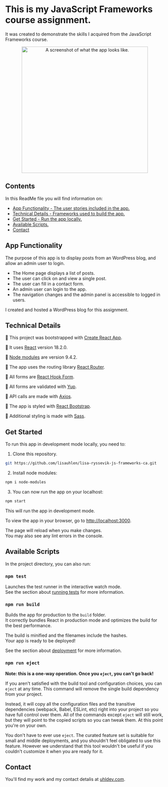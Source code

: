 # This is my JavaScript Frameworks course assignment.

It was created to demonstrate the skills I acquired from the JavaScript Frameworks course.

<div align="center">
  <img alt="A screenshot of what the app looks like." src="https://res.cloudinary.com/lisaur/image/upload/v1678217823/jsf_ca_xij6dz.png" width="400px" />
</div>

## Contents

In this ReadMe file you will find information on:

-   [App Functionality - The user stories included in the app.](#app-functionality)
-   [Technical Details - Frameworks used to build the app.](#technical-details)
-   [Get Started - Run the app locally.](#get-started)
-   [Available Scripts.](#available-scripts)
-   [Contact](#contact)

## App Functionality

The purpose of this app is to display posts from an WordPress blog, and allow an admin user to login.

-   The Home page displays a list of posts.
-   The user can click on and view a single post.
-   The user can fill in a contact form.
-   An admin user can login to the app.
-   The navigation changes and the admin panel is accessible to logged in users.

I created and hosted a WordPress blog for this assignment.

## Technical Details

🔹 This project was bootstrapped with [Create React App](https://github.com/facebook/create-react-app).

🔹 It uses [React](https://reactjs.org/) version 18.2.0.

🔹 [Node modules](https://www.npmjs.com/package/node-modules) are version 9.4.2.

🔹 The app uses the routing library [React Router](https://reactrouter.com/en/main).

🔹 All forms are [React Hook Form](https://react-hook-form.com/).

🔹 All forms are validated with [Yup](https://www.npmjs.com/package/yup).

🔹 API calls are made with [Axios](https://axios-http.com/).

🔹 The app is styled with [React Bootstrap](https://react-bootstrap.github.io/).

🔹 Additional styling is made with [Sass](https://sass-lang.com/).

## Get Started

To run this app in development mode locally, you need to:

1. Clone this repository.

```bash
git https://github.com/lisauhlen/lisa-ryssevik-js-frameworks-ca.git
```

2. Install node modules:

```bash
npm i node-modules
```

3. You can now run the app on your localhost:

```bash
npm start
```

This will run the app in development mode.

To view the app in your browser, go to [http://localhost:3000](http://localhost:3000).

The page will reload when you make changes.\
You may also see any lint errors in the console.

## Available Scripts

In the project directory, you can also run:

### `npm test`

Launches the test runner in the interactive watch mode.\
See the section about [running tests](https://facebook.github.io/create-react-app/docs/running-tests) for more information.

### `npm run build`

Builds the app for production to the `build` folder.\
It correctly bundles React in production mode and optimizes the build for the best performance.

The build is minified and the filenames include the hashes.\
Your app is ready to be deployed!

See the section about [deployment](https://facebook.github.io/create-react-app/docs/deployment) for more information.

### `npm run eject`

**Note: this is a one-way operation. Once you `eject`, you can't go back!**

If you aren't satisfied with the build tool and configuration choices, you can `eject` at any time. This command will remove the single build dependency from your project.

Instead, it will copy all the configuration files and the transitive dependencies (webpack, Babel, ESLint, etc) right into your project so you have full control over them. All of the commands except `eject` will still work, but they will point to the copied scripts so you can tweak them. At this point you're on your own.

You don't have to ever use `eject`. The curated feature set is suitable for small and middle deployments, and you shouldn't feel obligated to use this feature. However we understand that this tool wouldn't be useful if you couldn't customize it when you are ready for it.

## Contact

You'll find my work and my contact detalis at [uhldev.com](https://uhldev.com/).
